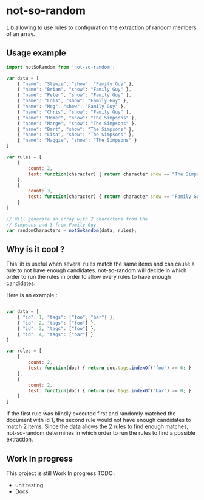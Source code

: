 # not-so-random
Lib allowing to use rules to configuration the extraction of random members of an array.

## Usage example

```javascript
import notSoRandom from 'not-so-random';

var data = [
    { "name": "Stewie", "show": "Family Guy" },
    { "name": "Brian", "show": "Family Guy" },
    { "name": "Peter", "show": "Family Guy" },
    { "name": "Lois", "show": "Family Guy" },
    { "name": "Meg", "show": "Family Guy" },
    { "name": "Chris", "show": "Family Guy" },
    { "name": "Homer", "show": "The Simpsons" },
    { "name": "Marge", "show": "The Simpsons" },
    { "name": "Bart", "show": "The Simpsons" },
    { "name": "Lisa", "show": "The Simpsons" },
    { "name": "Maggie", "show": "The Simpsons" }
]

var rules = [
    {
        count: 2,
        test: function(character) { return character.show == "The Simpsons"; }
    },
    {
        count: 3,
        test: function(character) { return character.show == "Family Guy"; }
    }
]

// Will generate an array with 2 characters from the
// Simpsons and 3 from Family Guy
var randomCharacters = notSoRandom(data, rules);
```

## Why is it cool ?

This lib is useful when several rules match the same items and can cause a rule
to not have enough candidates. not-so-random will decide in which order to run
the rules in order to allow every rules to have enough candidates.

Here is an example :

```javascript

var data = [
    { "id": 1, "tags": ["foo", "bar"] },
    { "id": 2, "tags": ["foo"] },
    { "id": 3, "tags": ["foo"] },
    { "id": 4, "tags": ["bar"] }
]

var rules = [
    {
        count: 2,
        test: function(doc) { return doc.tags.indexOf("foo") >= 0; }
    },
    {
        count: 2,
        test: function(doc) { return doc.tags.indexOf("bar") >= 0; }
    }
]

```

If the first rule was blindly executed first and randomly matched the document
with id 1, the second rule would not have enough candidates to match 2 items.
Since the data allows the 2 rules to find enough matches, not-so-random
determines in which order to run the rules to find a possible extraction.


## Work In progress

This project is still Work In progress
TODO :
+ unit testing
+ Docs
